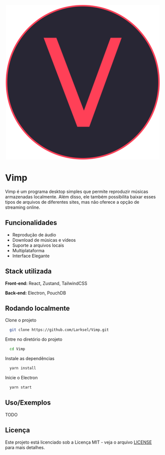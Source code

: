 <p align="center">
    <img width="500" alt="vimp logo" src="resources/icons/1024x1024.png">
</p>

# Vimp

Vimp é um programa desktop simples que permite reproduzir músicas armazenadas localmente. Além disso, ele também possibilita baixar esses tipos de arquivos de diferentes sites, mas não oferece a opção de streaming online.

## Funcionalidades

- Reprodução de áudio
- Download de músicas e vídeos
- Suporte a arquivos locais
- Multiplataforma
- Interface Elegante

## Stack utilizada

**Front-end:** React, Zustand, TailwindCSS

**Back-end:** Electron, PouchDB

## Rodando localmente

Clone o projeto

```bash
  git clone https://github.com/Larksel/Vimp.git
```

Entre no diretório do projeto

```bash
  cd Vimp
```

Instale as dependências

```bash
  yarn install
```

Inicie o Electron

```bash
  yarn start
```

## Uso/Exemplos

TODO

## Licença

Este projeto está licenciado sob a Licença MIT - veja o arquivo [LICENSE](./LICENSE) para mais detalhes.
